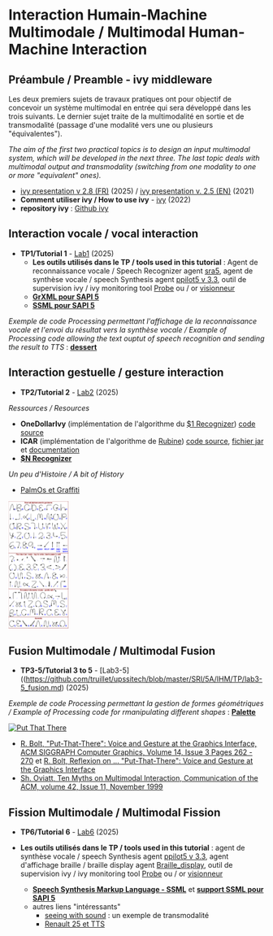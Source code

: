 # Interaction Humain-Machine Multimodale / Multimodal Human-Machine Interaction

## Préambule / Preamble - ivy middleware
Les deux premiers sujets de travaux pratiques ont pour objectif de concevoir un système multimodal en entrée qui sera développé dans les trois suivants. Le dernier sujet traite de la multimodalité en sortie et de transmodalité (passage d'une modalité vers une ou plusieurs "équivalentes").

*The aim of the first two practical topics is to design an input multimodal system, which will be developed in the next three. The last topic deals with multimodal output and transmodality (switching from one modality to one or more "equivalent" ones).*

* [ivy presentation v 2.8 (FR)](https://github.com/truillet/ivy/blob/master/doc/C_ivy_2.8.pdf) (2025) / [ivy presentation v. 2.5 (EN)](https://github.com/truillet/upssitech/blob/master/SRI/5A/ID/Cours/C_ivy_2.5en.pdf) (2021)
* **Comment utiliser ivy / How to use ivy** - [ivy](https://github.com/truillet/upssitech/blob/master/SRI/5A/ID/TP/TP_ivy.3.5.pdf) (2022)
* **repository ivy** : [Github ivy](https://github.com/truillet/ivy/blob/master/README.md)  

## Interaction vocale / vocal interaction
* **TP1/Tutorial 1** - [Lab1](https://github.com/truillet/upssitech/blob/master/SRI/5A/IHM/TP/lab1_vocal.md) (2025)
   * **Les outils utilisés dans le TP / tools used in this tutorial** : Agent de reconnaissance vocale / Speech Recognizer agent [sra5](https://github.com/truillet/upssitech/blob/master/SRI/5A/IHM/TP/Code/sra5.zip), agent de synthèse vocale / speech Synthesis agent [ppilot5 v 3.3](https://github.com/truillet/ivy/blob/master/agents/ppilot5_3.3.zip), outil de supervision ivy / ivy monitoring tool [Probe](https://github.com/truillet/ivy/blob/master/code/Probe.zip) ou / or [visionneur](https://github.com/truillet/upssitech/blob/master/SRI/5A/IHM/TP/Outils/visionneur_1_2.zip)
  * **[GrXML pour SAPI 5](https://github.com/truillet/upssitech/blob/master/SRI/5A/IHM/Memo/GrXML.pdf)**
  * **[SSML pour SAPI 5](https://github.com/truillet/upssitech/blob/master/SRI/5A/IHM/Memo/ssml.pdf)**
  
_Exemple de code Processing permettant l'affichage de la reconnaissance vocale et l'envoi du résultat vers la synthèse vocale / Example of Processing code allowing the text ouptut of speech recognition and sending the result to TTS_ : **[dessert](https://github.com/truillet/upssitech/blob/master/SRI/5A/IHM/TP/Code/dessert.zip)**

## Interaction gestuelle / gesture interaction
* **TP2/Tutorial 2** - [Lab2](https://github.com/truillet/upssitech/blob/master/SRI/5A/IHM/TP/lab2_gestes.md) (2025)

_Ressources / Resources_
   * **OneDollarIvy** (implémentation de l'algorithme du [$1 Recognizer](https://faculty.washington.edu/wobbrock/pubs/uist-07.01.pdf)) [code source](https://github.com/truillet/OneDollarIvy)
   * **ICAR** (implémentation de l'algorithme de [Rubine](http://reports-archive.adm.cs.cmu.edu/anon/itc/CMU-ITC-099.pdf)) [code source](https://github.com/truillet/icar), [fichier jar](https://github.com/truillet/upssitech/blob/master/SRI/5A/IHM/TP/Outils/icar.1.2.zip) et [documentation](https://github.com/truillet/upssitech/blob/master/SRI/5A/IHM/TP/Outils/icar.pdf)
  * **[$N Recognizer](https://depts.washington.edu/acelab/proj/dollar/ndollar.html)**

_Un peu d'Histoire  / A bit of History_
* [PalmOs et Graffiti](https://designobserver.com/feature/interface-runes/35108)
<img src="https://github.com/truillet/upssitech/blob/master/SRI/5A/IHM/ressources/Palm_Graffiti_gestures.png" height=250 alt="Graffiti gestures">
  
## Fusion Multimodale / Multimodal Fusion
* **TP3-5/Tutorial 3 to 5** - [Lab3-5]((https://github.com/truillet/upssitech/blob/master/SRI/5A/IHM/TP/lab3-5_fusion.md) (2025)

_Exemple de code Processing permettant la gestion de formes géométriques / Example of Processing code for rmanipulating different shapes_ : **[Palette](https://github.com/truillet/upssitech/blob/master/SRI/5A/IHM/TP/Code/Palette.zip)**

[<img src="https://img.youtube.com/vi/RyBEUyEtxQo/0.jpg" width=250 alt="Put That There">](https://youtu.be/RyBEUyEtxQo)

  * [R. Bolt, "Put-That-There": Voice and Gesture at the Graphics Interface, ACM SIGGRAPH Computer Graphics, Volume 14, Issue 3 Pages 262 - 270](https://doi.org/10.1145/965105.807503) et [R. Bolt, Reflexion on ... "Put-That-There": Voice and Gesture at the Graphics Interface](
https://github.com/truillet/upssitech/blob/master/SRI/5A/IHM/ressources/Bolt_1998_-_Reflections_on_Put-That-There.pdf)
  * [Sh. Oviatt, Ten Myths on Multimodal Interaction, Communication of the ACM, volume 42, Issue 11, November 1999](https://dl.acm.org/doi/10.1145/319382.319398)

## Fission Multimodale / Multimodal Fission
* **TP6/Tutorial 6** - [Lab6](https://github.com/truillet/upssitech/blob/master/SRI/5A/IHM/TP/lab6_multimodalite.md) (2025)

* **Les outils utilisés dans le TP / tools used in this tutorial** : agent de synthèse vocale / speech Synthesis agent [ppilot5 v 3.3](https://github.com/truillet/ivy/blob/master/agents/ppilot5_3.3.zip), agent d'affichage braille / braille display agent [Braille_display](https://github.com/truillet/upssitech/blob/master/SRI/5A/IHM/TP/Code/Braille_display.zip), outil de supervision ivy / ivy monitoring tool [Probe](https://github.com/truillet/ivy/blob/master/code/Probe.zip) ou / or [visionneur](https://github.com/truillet/upssitech/blob/master/SRI/5A/IHM/TP/Outils/visionneur_1_2.zip)
  * **[Speech Synthesis Markup Language - SSML](https://www.w3.org/TR/speech-synthesis11)** et **[support SSML pour SAPI 5](https://github.com/truillet/upssitech/blob/master/SRI/5A/IHM/Memo/ssml.pdf)**
  * autres liens "intéressants"
    * [seeing with sound](https://www.seeingwithsound.com/webvoice/webvoice.htm) : un exemple de transmodalité 
    * [Renault 25 et TTS](https://www.dailymotion.com/video/x2vt9b)
